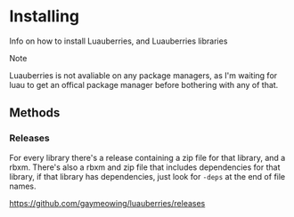 # Installing

Info on how to install Luauberries, and Luauberries libraries

> [!NOTE]
> Luauberries is not avaliable on any package managers, as I'm waiting for luau to get an offical package manager before bothering with any of that.

## Methods

### Releases

For every library there's a release containing a zip file for that library, and a rbxm. There's also a rbxm and zip file that includes dependencies for that library, if that library has dependencies, just look for `-deps` at the end of file names.

https://github.com/gaymeowing/luauberries/releases
